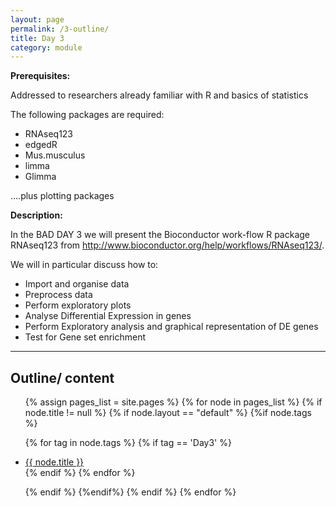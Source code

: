 ```yaml
---
layout: page
permalink: /3-outline/
title: Day 3
category: module
---
```

**Prerequisites:**

Addressed to researchers already familiar with R and basics of statistics

The following packages are required:

- RNAseq123
- edgedR
- Mus.musculus
- limma
- Glimma

....plus plotting packages

**Description:**

In the BAD DAY 3 we will present the Bioconductor work-flow R package RNAseq123 from <http://www.bioconductor.org/help/workflows/RNAseq123/>.

We will in particular discuss how to:

- Import and organise data
- Preprocess data
- Perform exploratory plots
- Analyse Differential Expression in genes
- Perform Exploratory analysis and graphical representation of DE genes
- Test for Gene set enrichment

---

## Outline/ content


<ul >
{% assign pages_list = site.pages %}
{% for node in pages_list %}
{% if node.title != null %}
{% if node.layout == "default" %}
{%if node.tags %}

{% for tag in node.tags %}
{% if tag == 'Day3' %}
<!-- Note you need to prepend the site.baseurl always-->
<li><a href="{{ node.url | absolute_url}}">{{ node.title }}</a>
</li>
{% endif %}
{% endfor %}

{% endif %}
{%endif%}
{% endif %}
{% endfor %}
</ul>




<a href="{{site.url}}{{site.baseurl}}/index.html" class="float" >
<i class="fa fa-home my-float"></i>
</a>
